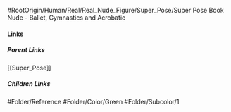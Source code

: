 #RootOrigin/Human/Real/Real_Nude_Figure/Super_Pose/Super Pose Book Nude - Ballet, Gymnastics and Acrobatic
#### Links
##### Parent Links
[[Super_Pose]]
##### Children Links
#Folder/Reference
#Folder/Color/Green
#Folder/Subcolor/1

